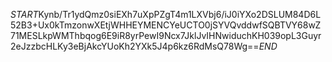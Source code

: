 $START$Kynb/Tr1ydQmz0siEXh7uXpPZgT4m1LXVbj6/iJ0iYXo2DSLUM84D6L52B3+Ux0kTmzonwXEtjWHHEYMENCYeUCTO0jSYVQvddwfSQBTVY68wZ71MESLkpWMThbqog6E9iR8yrPewI9Ncx7JklJvIHNwiduchKH039opL3Guyr2eJzzbcHLKy3eBjAkcYUoKh2YXk5J4p6kz6RdMsQ78Wg==$END$